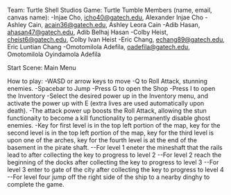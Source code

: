 Team: Turtle Shell Studios
Game: Turtle Tumble
Members (name, email, canvas name): 
-Injae Cho, icho40@gatech.edu, Alexander Injae Cho
-Ashley Cain, acain36@gatech.edu, Ashley Leora Cain
-Adib Hasan, ahasan47@gatech.edu, Adib Belhaj Hasan
-Colby Heist, cheist6@gatech.edu, Colby Ivan Heist
-Eric Chang, echang89@gatech.edu, Eric Luntian Chang
-Omotomilola Adefila, oadefila@gatech.edu, Omotomilola Oyindamola Adefila

Start Scene: Main Menu

How to play:
-WASD or arrow keys to move
-Q to Roll Attack, stunning enemies.
-Spacebar to Jump
-Press G to open the Shop
-Press I to open the Inventory
-Select the desired power up in the Inventory menu, and activate the power up with E (extra lives are used automatically upon death).
-The attack power up boosts the Roll Attack, allowing the stun functionaity to become a kill functionality to permanently disable ghost enemies.
-Key for first level is in the top left portion of the map, key for the second level is in the top left portion of the map, key for the third level is upon one of the arches, key for the fourth level is at the end of the basement in the pirate shaft.
--For level 1 eneter the mineshaft that the rails lead to after collecting the key to progress to level 2
--For level 2 reach the beginning of the docks after collecting the key to progress to level 3
--For level 3 enter to gate of the city after collecting the key to progress to level 4
--For level four jump off the right side of the ship to a nearby dinghy to complete the game.
